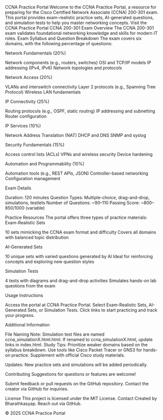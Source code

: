 CCNA Practice Portal
Welcome to the CCNA Practice Portal, a resource for preparing for the Cisco Certified Network Associate (CCNA) 200-301 exam. This portal provides exam-realistic practice sets, AI-generated questions, and simulation tests to help you master networking concepts.
Visit the CCNA Practice Portal
CCNA 200-301 Exam Overview
The CCNA 200-301 exam validates foundational networking knowledge and skills for modern IT roles.
Exam Syllabus and Question Breakdown
The exam covers six domains, with the following percentage of questions:

Network Fundamentals (20%)

Network components (e.g., routers, switches)
OSI and TCP/IP models
IP addressing (IPv4, IPv6)
Network topologies and protocols


Network Access (20%)

VLANs and interswitch connectivity
Layer 2 protocols (e.g., Spanning Tree Protocol)
Wireless LAN fundamentals


IP Connectivity (25%)

Routing protocols (e.g., OSPF, static routing)
IP addressing and subnetting
Router configuration


IP Services (10%)

Network Address Translation (NAT)
DHCP and DNS
SNMP and syslog


Security Fundamentals (15%)

Access control lists (ACLs)
VPNs and wireless security
Device hardening


Automation and Programmability (10%)

Automation tools (e.g., REST APIs, JSON)
Controller-based networking
Configuration management



Exam Details

Duration: 120 minutes
Question Types: Multiple-choice, drag-and-drop, simulations, testlets
Number of Questions: ~90–110
Passing Score: ~800–850/1000 (variable)

Practice Resources
The portal offers three types of practice materials:
Exam-Realistic Sets

10 sets mimicking the CCNA exam format and difficulty
Covers all domains with balanced topic distribution

AI-Generated Sets

10 unique sets with varied questions generated by AI
Ideal for reinforcing concepts and exploring new question styles

Simulation Tests

4 tests with diagrams and drag-and-drop activities
Simulates hands-on lab questions from the exam

Usage Instructions

Access the portal at CCNA Practice Portal.
Select Exam-Realistic Sets, AI-Generated Sets, or Simulation Tests.
Click links to start practicing and track your progress.

Additional Information

File Naming Note: Simulation test files are named ccna_simulationX.html.html. If renamed to ccna_simulationX.html, update links in index.html.
Study Tips:
Prioritize weaker domains based on the syllabus breakdown.
Use tools like Cisco Packet Tracer or GNS3 for hands-on practice.
Supplement with official Cisco study materials.


Updates: New practice sets and simulations will be added periodically.

Contributing
Suggestions for questions or features are welcome!

Submit feedback or pull requests on the GitHub repository.
Contact the creator via GitHub for inquiries.

License
This project is licensed under the MIT License.
Contact
Created by Bharathkasyap. Reach out via GitHub.

© 2025 CCNA Practice Portal
